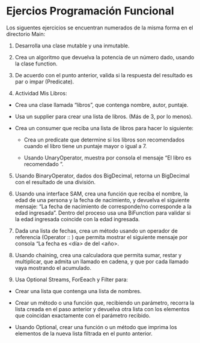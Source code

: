 # Ejercios Programación Funcional

Los siguentes ejercicios se encuentran numerados de la misma forma en el directorio Main:

1. Desarrolla una clase mutable y una inmutable.

2. Crea un algoritmo que devuelva la potencia de un número dado, usando la clase function.

3. De acuerdo con el punto anterior, valida si la respuesta del resultado es par o impar (Predicate).

4. Actividad Mis Libros:
  - Crea una clase llamada “libros”, que contenga nombre, autor, puntaje.

  - Usa un supplier para crear una lista de libros. (Más de 3, por lo menos).

  - Crea un consumer que reciba una lista de libros para hacer lo siguiente:

    - Crea un predicate que determine si los libros son recomendados cuando el libro tiene un puntaje mayor o igual a 7.

    - Usando UnaryOperator, muestra por consola el mensaje “El libro <tal libro> es recomendado ”.

5. Usando BinaryOperator, dados dos BigDecimal, retorna un BigDecimal con el resultado de una división.

6. Usando una interface SAM, crea una función que reciba el nombre, la edad de una persona y la fecha de nacimiento, y devuelva el siguiente mensaje: “La fecha de nacimiento de <nombre> corresponde/no corresponde a la edad ingresada”. Dentro del proceso usa una BiFunction para validar si la edad ingresada coincide con la edad ingresada.

7. Dada una lista de fechas, crea un método usando un operador de referencia (Operator :: ) que permita mostrar el siguiente mensaje por consola “La fecha es <día> de <mes> del <año>.

8. Usando chaining, crea una calculadora que permita sumar, restar y multiplicar, que admita un llamado en cadena, y que por cada llamado vaya mostrando el acumulado.

9. Usa Optional Streams, ForEeach y Filter para:

  - Crear una lista que contenga una lista de nombres.

  - Crear un método o una función que, recibiendo un parámetro, recorra la lista creada en el paso anterior y devuelva otra lista con los elementos que coincidan exactamente con el parámetro recibido.

  - Usando Optional, crear una función o un método que imprima los elementos de la nueva lista filtrada en el punto anterior.
